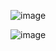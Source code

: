 ![image](https://github.com/Fatima-Malikk/Login-through-API-/assets/89594815/f42497b0-aba0-40d2-9137-898d6a519bee)


![image](https://github.com/Fatima-Malikk/Login-through-API-/assets/89594815/4909cd50-dbb3-4a4a-be40-16ed196511e5)

